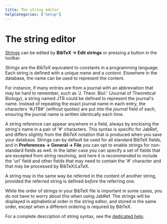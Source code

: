 ```yaml
---
title: The string editor
helpCategories: ["Setup"]
---
```


# The string editor

[Strings](Strings) can be edited by **BibTeX → Edit strings** or pressing a button in the toolbar.

*Strings* are the *BibTeX* equivalent to constants in a programming language. Each string is defined with a unique *name* and a *content*. Elsewhere in the database, the name can be used to represent the content.

For instance, if many entries are from a journal with an abbreviation that may be hard to remember, such as 'J. Theor. Biol.' (Journal of Theoretical Biology), a string named JTB could be defined to represent the journal's name. Instead of repeating the exact journal name in each entry, the characters '\#JTB\#' (without quotes) are put into the *journal* field of each, ensuring the journal name is written identically each time.

A string reference can appear anywhere in a field, always by enclosing the string's name in a pair of '\#' characters. This syntax is specific for JabRef, and differs slightly from the *BibTeX* notation that is produced when you save your database. Strings can by default be used for all standard BibTeX fields, and in **Preferences → General → File** you can opt to enable strings for non-standard fields as well. In the latter case you can specify a set of fields that are excepted from string resolving, and here it is recommended to include the 'url' field and other fields that may need to contain the '\#' character and that may be processed by BibTeX/LaTeX.

A string may in the same way be referred in the content of another string, provided the referred string is defined *before* the referring one.

While the order of strings in your BibTeX file is important in some cases, you do not have to worry about this when using JabRef. The strings will be displayed in alphabetical order in the string editor, and stored in the same order, except when a different ordering is required by BibTeX.

For a complete description of string syntax, see the [dedicated help](Strings).
